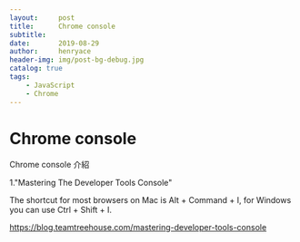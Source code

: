 ```yaml
---
layout:     post
title:      Chrome console
subtitle:   
date:       2019-08-29
author:     henryace
header-img: img/post-bg-debug.jpg
catalog: true
tags:
    - JavaScript
    - Chrome
---
```

# Chrome console

Chrome console 介紹

1."Mastering The Developer Tools Console"<br>

The shortcut for most browsers on Mac is Alt + Command + I, for Windows you can use Ctrl + Shift + I.<br>

<https://blog.teamtreehouse.com/mastering-developer-tools-console><br>
